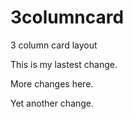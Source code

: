 # 3columncard
3 column card layout

This is my lastest change.


More changes here.

Yet another change.
